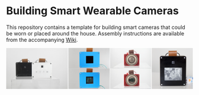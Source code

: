 # Building Smart Wearable Cameras

This repository contains a template for building smart cameras that could be worn or placed around the house. Assembly instructions are available from the accompanying [Wiki](https://github.com/marionkoellehci/buildingSmartWearableCameras/wiki).

![overview of a variety of smart cameras][logo]

[logo]: https://github.com/marionkoellehci/buildingSmartWearableCameras/blob/master/overview.jpg
